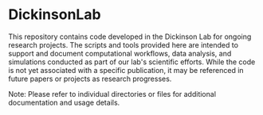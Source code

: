 # DickinsonLab
This repository contains code developed in the Dickinson Lab for ongoing research projects. The scripts and tools provided here are intended to support and document computational workflows, data analysis, and simulations conducted as part of our lab's scientific efforts. While the code is not yet associated with a specific publication, it may be referenced in future papers or projects as research progresses.

Note:
Please refer to individual directories or files for additional documentation and usage details.
